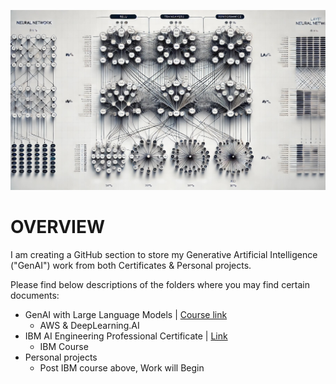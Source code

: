 ![alt text](https://github.com/sobcza11/GenAI/blob/main/_supporting/Github_art.jpg)
# OVERVIEW
I am creating a GitHub section to store my Generative Artificial Intelligence ("GenAI") work from both Certificates & Personal projects.

Please find below descriptions of the folders where you may find certain documents:
- GenAI with Large Language Models | [Course link](https://www.coursera.org/learn/generative-ai-with-llms)
	- AWS & DeepLearning.AI 
- IBM AI Engineering Professional Certificate | [Link](https://www.coursera.org/professional-certificates/ai-engineer/)
	- IBM Course
- Personal projects
	- Post IBM course above, Work will Begin
